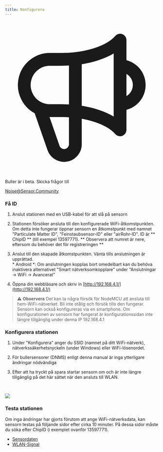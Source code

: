 ```yaml
---
title: Konfigurera
---
```


  <div class="max-w-screen-xl mx-auto pb-5">
      <div class="p-2 rounded-lg bg-indigo-100 shadow-lg sm:p-3">
      <div class="flex items-center">
            <span class="p-2 rounded-lg bg-indigo-500">
              <svg class="h-8 w-8 text-white" fill="none" viewBox="0 0 24 24" stroke="currentColor">
                <path stroke-linecap="round" stroke-linejoin="round" stroke-width="2" d="M11 5.882V19.24a1.76 1.76 0 01-3.417.592l-2.147-6.15M18 13a3 3 0 100-6M5.436 13.683A4.001 4.001 0 017 6h1.832c4.1 0 7.625-1.234 9.168-3v14c-1.543-1.766-5.067-3-9.168-3H7a3.988 3.988 0 01-1.564-.317z" />
              </svg>
            </span>
        <div class="flex flex-wrap">
          <div class="flex-wrap flex">
            <p class="pt-1 text-indigo-700 font-medium">
                Buller är i beta. Skicka frågor till</p>
          <a href="mailto:Noise@Sensor.Community" class="ml-1 font-medium underline text-white hover:text-yellow-600">
                  Noise@Sensor.Community</a>
          </div>
           </div>
      </div>
    </div>
  </div>
    
### Få ID
1. Anslut stationen med en USB-kabel för att slå på sensorn

2. Stationen försöker ansluta till den konfigurerade WiFi-åtkomstpunkten. Om detta inte fungerar öppnar sensorn en åtkomstpunkt med namnet "Particulate Matter ID", "Feinstaubsensor-ID" eller "airRohr-ID". ID är ** ChipID ** (till exempel 13597771). ** Observera att numret är nere, eftersom du behöver det för registreringen **

3. Anslut till den skapade åtkomstpunkten. Vänta tills anslutningen är upprättad. <br> * Android *: Om anslutningen kopplas bort omedelbart kan du behöva inaktivera alternativet "Smart nätverksomkopplare" under "Anslutningar -> WiFi -> Avancerat"

4. Öppna din webbläsare och skriv in [http://192.168.4.1/](http://192.168.4.1/)

> ⚠️ **Observera** Det kan ta några försök för NodeMCU att ansluta till hem-WiFi-nätverket. Bli inte otålig och försök tills den fungerar. Sensorn kan också konfigureras via en smartphone. Om konfigurationen av sensorn har fungerat är konfigurationssidan inte längre tillgänglig under denna IP 192.168.4.1

### Konfigurera stationen
1. Under "Konfigurera" anger du SSID (namnet på ditt WiFi-nätverk), nätverkssäkerhetsnyckeln (under Windows) eller WiFi-lösenordet.

2. För bullersensorer (DNMS) enligt denna manual är inga ytterligare ändringar nödvändiga

3. Efter att ha tryckt på spara startar sensorn om och är inte längre tillgänglig på det här sättet när den ansluts till WLAN.

<br>

![](../docs/dnms/airrohr_config_initial.png)
<br>

### Testa stationen
Om inga ändringar har gjorts förutom att ange WiFi-nätverksdata, kan sensorn testas på följande sidor efter cirka 10 minuter. På dessa sidor måste du söka efter ChipID (i exemplet ovanför 13597771).

 * [Sensordaten](www.madavi.de/sensor/graph.php) 
 * [WLAN-Signal](www.madavi.de/sensor/signal.php) 
        


 
